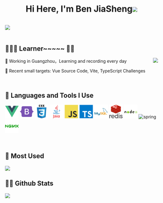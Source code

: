 <h1 align="center">Hi Here, I'm Ben JiaSheng<img src="https://github.com/blackcater/blackcater/raw/main/images/Hi.gif" height="32" /></h1>

<br />

<div>
  <a href="mailto:jiashengliang_0419@163.com">
    <img src="https://github.com/blackcater/blackcater/raw/main/images/social-gmail.svg" height="40" />
  </a>
</div>

<br />

## 🤦🏻‍♂️ Learner~~~~~ 👨‍⚖️
<div>
  <img align="right" src="https://media1.giphy.com/media/13HgwGsXF0aiGY/giphy.gif" />
  <p align="left"> 🌸 Working in Guangzhou，Learning and recording every day </p>
  <p align="left"> 🌸 Recent small targets: Vue Source Code, Vite, TypeScript Challenges</p>
</div>


<br />

## 🚀 Languages and Tools I Use
<p align="left">
<img src="https://raw.githubusercontent.com/devicons/devicon/master/icons/vuejs/vuejs-original.svg" alt="vue" width="45" height="45" />
<img src="https://raw.githubusercontent.com/devicons/devicon/master/icons/bootstrap/bootstrap-plain.svg" alt="bootstrap" width="45" height="45" />
<img src="https://raw.githubusercontent.com/devicons/devicon/master/icons/css3/css3-original-wordmark.svg" alt="css3" width="45" height="45" />
<img src="https://raw.githubusercontent.com/devicons/devicon/master/icons/java/java-original-wordmark.svg" alt="java" width="45" height="45" />
<img src="https://raw.githubusercontent.com/devicons/devicon/master/icons/javascript/javascript-original.svg" alt="javascript" width="45" height="45" />
<img src="https://raw.githubusercontent.com/devicons/devicon/master/icons/typescript/typescript-original.svg" alt="typescript" width="45" height="45" />
<img src="https://raw.githubusercontent.com/devicons/devicon/master/icons/mysql/mysql-original-wordmark.svg" alt="mysql" width="45" height="45" />
<img src="https://raw.githubusercontent.com/devicons/devicon/master/icons/redis/redis-original-wordmark.svg" alt="redis" width="45" height="45" />
<img src="https://raw.githubusercontent.com/devicons/devicon/master/icons/nodejs/nodejs-original-wordmark.svg" alt="nodejs" width="45" height="45" />
<img src="https://www.vectorlogo.zone/logos/springio/springio-icon.svg" alt="spring" width="45" height="45" />
<img src="https://raw.githubusercontent.com/devicons/devicon/master/icons/nginx/nginx-original.svg" alt="nginx" width="45" height="45" />
</p>

<br />

## 🧡 Most Used

<a href="https://github.com/anuraghazra/github-readme-stats">
  <img align="center" src="https://github-readme-stats.vercel.app/api/top-langs/?username=BenLiang0419&layout=compact" />
</a>

<br />

## 👨‍💻 Github Stats

<a href="https://github.com/anuraghazra/github-readme-stats">
  <img align="center" src="https://github-readme-stats.vercel.app/api?username=BenLiang0419&hide=prs&count_private=true&show_icons=true&theme=dracula" />
</a>

